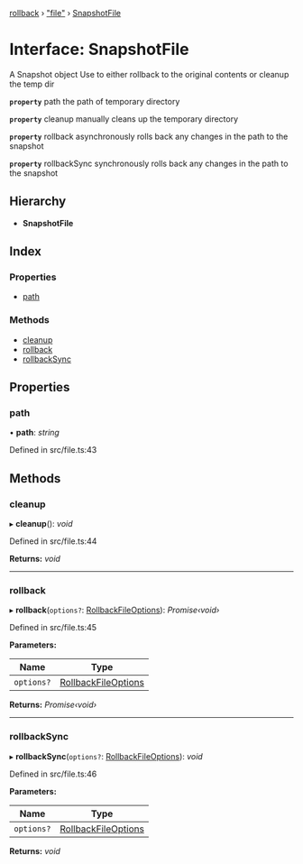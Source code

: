 [rollback](../README.md) › ["file"](../modules/_file_.md) › [SnapshotFile](_file_.snapshotfile.md)

# Interface: SnapshotFile

A Snapshot object
Use to either rollback to the original contents or cleanup the temp dir

**`property`** path the path of temporary directory

**`property`** cleanup manually cleans up the temporary directory

**`property`** rollback asynchronously rolls back any changes in the path to the snapshot

**`property`** rollbackSync synchronously rolls back any changes in the path to the snapshot

## Hierarchy

* **SnapshotFile**

## Index

### Properties

* [path](_file_.snapshotfile.md#path)

### Methods

* [cleanup](_file_.snapshotfile.md#cleanup)
* [rollback](_file_.snapshotfile.md#rollback)
* [rollbackSync](_file_.snapshotfile.md#rollbacksync)

## Properties

###  path

• **path**: *string*

Defined in src/file.ts:43

## Methods

###  cleanup

▸ **cleanup**(): *void*

Defined in src/file.ts:44

**Returns:** *void*

___

###  rollback

▸ **rollback**(`options?`: [RollbackFileOptions](../modules/_file_.md#rollbackfileoptions)): *Promise‹void›*

Defined in src/file.ts:45

**Parameters:**

Name | Type |
------ | ------ |
`options?` | [RollbackFileOptions](../modules/_file_.md#rollbackfileoptions) |

**Returns:** *Promise‹void›*

___

###  rollbackSync

▸ **rollbackSync**(`options?`: [RollbackFileOptions](../modules/_file_.md#rollbackfileoptions)): *void*

Defined in src/file.ts:46

**Parameters:**

Name | Type |
------ | ------ |
`options?` | [RollbackFileOptions](../modules/_file_.md#rollbackfileoptions) |

**Returns:** *void*
